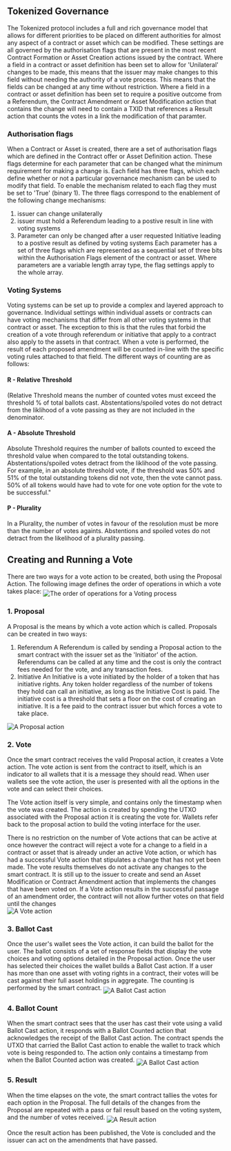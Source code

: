 ## Tokenized Governance
The Tokenized protocol includes a full and rich governance model that allows for different priorities to be placed on different authorities for almost any aspect of a contract or asset which can be modified. These settings are all governed by the authorisation flags that are present in the most recent Contract Formation or Asset Creation actions issued by the contract.
Where a field in a contract or asset definition has been set to allow for 'Unilateral' changes to be made, this means that the issuer may make changes to this field without needing the authority of a vote process. This means that the fields can be changed at any time without restriction.
Where a field in a contract or asset definition has been set to require a positive outcome from a Referendum, the Contract Amendment or Asset Modification action that contains the change will need to contain a TXID that references a Result action that counts the votes in a link the modification of that paramter. 

### Authorisation flags
When a Contract or Asset is created, there are a set of authorisation flags which are defined in the Contract offer or Asset Definition action. These flags determine for each parameter that can be changed what the minimum requirement for making a change is. Each field has three flags, which each define whether or not a particular governance mechanism can be used to modify that field. To enable the mechanism related to each flag they must be set to 'True' (binary 1). The three flags correspond to the enablement of the following change mechanisms:
1. issuer can change unilaterally
2. issuer must hold a Referendum leading to a postive result in line with voting systems
3. Parameter can only be changed after a user requested Initiative leading to a postive result as defined by voting systems
Each parameter has a set of three flags which are represented as a sequential set of three bits within the Authorisation Flags element of the contract or asset. Where parameters are a variable length array type, the flag settings apply to the whole array.

### Voting Systems
Voting systems can be set up to provide a complex and layered approach to governance. Individual settings within individual assets or contracts can have voting mechanisms that differ from all other voting systems in that contract or asset. The exception to this is that the rules that forbid the creation of a vote through referendum or initiative that apply to a contract also apply to the assets in that contract.
When a vote is performed, the result of each proposed amendment will be counted in-line with the specific voting rules attached to that field. The different ways of counting are as follows:
#### R - Relative Threshold
(Relative Threshold means the number of counted votes must exceed the threshold % of total ballots cast. Abstentations/spoiled votes do not detract from the liklihood of a vote passing as they are not included in the denominator.  
#### A - Absolute Threshold
Absolute Threshold requires the number of ballots counted to exceed the threshold value when compared to the total outstanding tokens. Abstentations/spoiled votes detract from the liklihood of the vote passing.  For example, in an absolute threshold vote, if the threshold was 50% and 51% of the total outstanding tokens did not vote, then the vote cannot pass.  50% of all tokens would have had to vote for one vote option for the vote to be successful."
#### P - Plurality
In a Plurality, the number of votes in favour of the resolution must be more than the number of votes againts. Abstentions and spoiled votes do not detract from the likelihood of a plurality passing.

## Creating and Running a Vote
There are two ways for a vote action to be created, both using the Proposal Action. 
The following image defines the order of operations in which a vote takes place:
<img src="https://raw.githubusercontent.com/tokenized/docs/master/images/vote-order-of-operations.svg?sanitize=true" alt="The order of operations for a Voting process" align="middle">
### 1. Proposal
A Proposal is the means by which a vote action which is called. Proposals can be created in two ways: 

1. Referendum
A Referendum is called by sending a Proposal action to the smart contract with the issuer set as the 'Initiator' of the action. Referendums can be called at any time and the cost is only the contract fees needed for the vote, and any transaction fees.
2. Initiative
An Initiative is a vote initiated by the holder of a token that has initiative rights. Any token holder regardless of the number of tokens they hold can call an initiative, as long as the Initiative Cost is paid. The initiative cost is a threshold that sets a floor on the cost of creating an initiative. It is a fee paid to the contract issuer but which forces a vote to take place.
<img src="https://raw.githubusercontent.com/tokenized/docs/master/images/proposal-action.svg?sanitize=true" alt="A Proposal action" align="middle">

### 2. Vote
Once the smart contract receives the valid Proposal action, it creates a Vote action. The vote action is sent from the contract to itself, which is an indicator to all wallets that it is a message they should read. When user wallets see the vote action, the user is presented with all the options in the vote and can select their choices.

The Vote action itself is very simple, and contains only the timestamp when the vote was created. The action is created by spending the UTXO associated with the Proposal action it is creating the vote for. Wallets refer back to the proposal action to build the voting interface for the user.

There is no restriction on the number of Vote actions that can be active at once however the contract will reject a vote for a change to a field in a contract or asset that is already under an active Vote action, or which has had a successful Vote action that stipulates a change that has not yet been made. The vote results themselves do not activate any changes to the smart contract. It is still up to the issuer to create and send an Asset Modification or Contract Amendment action that implements the changes that have been voted on. If a Vote action results in the successful passage of an amendment order, the contract will not allow further votes on that field until the changes  
<img src="https://raw.githubusercontent.com/tokenized/docs/master/images/vote-action.svg?sanitize=true" alt="A Vote action" align="middle">

### 3. Ballot Cast
Once the user's wallet sees the Vote action, it can build the ballot for the user. The ballot consists of a set of response fields that display the vote choices and voting options detailed in the Proposal action. Once the user has selected their choices the wallet builds a Ballot Cast action. If a user has more than one asset with voting rights in a contract, their votes will be cast against their full asset holdings in aggregate. The counting is performed by the smart contract. 
<img src="https://raw.githubusercontent.com/tokenized/docs/master/images/ballot-cast-action.svg?sanitize=true" alt="A Ballot Cast action" align="middle">

### 4. Ballot Count
When the smart contract sees that the user has cast their vote using a valid Ballot Cast action, it responds with a Ballot Counted action that acknowledges the receipt of the Ballot Cast action. The contract spends the UTXO that carried the Ballot Cast action to enable the wallet to track which vote is being responded to. The action only contains a timestamp from when the Ballot Counted action was created.
<img src="https://raw.githubusercontent.com/tokenized/docs/master/images/ballot-cast-action.svg?sanitize=true" alt="A Ballot Cast action" align="middle">

### 5. Result
When the time elapses on the vote, the smart contract tallies the votes for each option in the Proposal. The full details of the changes from the Proposal are repeated with a pass or fail result based on the voting system, and the number of votes received.
<img src="https://raw.githubusercontent.com/tokenized/docs/master/images/result-action.svg?sanitize=true" alt="A Result action" align="middle">

Once the result action has been published, the Vote is concluded and the issuer can act on the amendments that have passed.
